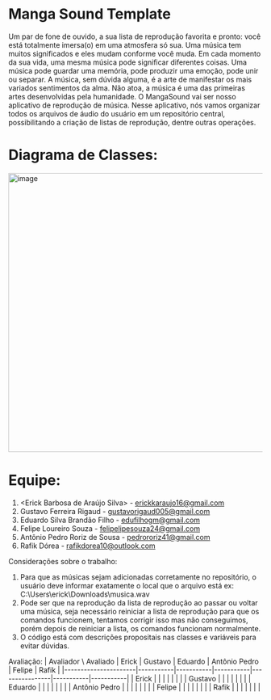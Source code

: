 # Manga Sound Template

Um par de fone de ouvido, a sua lista de reprodução favorita e pronto: você está totalmente imersa(o) em uma atmosfera só sua. Uma música tem muitos significados e eles mudam conforme você muda. Em cada momento da sua vida, uma mesma música pode significar diferentes coisas. Uma música pode guardar uma memória, pode produzir uma emoção, pode unir ou separar. A música, sem dúvida alguma, é a arte de manifestar os mais variados sentimentos da alma. Não atoa, a música é uma das primeiras artes desenvolvidas pela humanidade. O MangaSound vai ser nosso aplicativo de reprodução de música. Nesse aplicativo, nós vamos organizar todos os arquivos de áudio do usuário em um repositório central, possibilitando a criação de listas de reprodução, dentre outras operações. 

# Diagrama de Classes: 

<img width="552" alt="image" src="https://github.com/user-attachments/assets/9873181b-511f-42d9-8cf5-5d5966515634" />


# Equipe: <Next Stage>
1. <Erick Barbosa de Araújo Silva> - erickkaraujo16@gmail.com
2. Gustavo Ferreira Rigaud - gustavorigaud005@gmail.com
3. Eduardo Silva Brandão Filho - edufilhogm@gmail.com
4. Felipe Loureiro Souza  - felipelipesouza24@gmail.com
5. Antônio Pedro Roriz de Sousa - pedrororiz41@gmail.com
6. Rafik Dórea - rafikdorea10@outlook.com


Considerações sobre o trabalho: 
1. Para que as músicas sejam adicionadas corretamente no repositório, o usuário deve informar exatamente o local que o arquivo está ex: C:\Users\erick\Downloads\musica.wav
2. Pode ser que na reprodução da lista de reprodução ao passar ou voltar uma música, seja necessário reiniciar a lista de reprodução para que os comandos funcionem, tentamos corrigir isso mas não conseguimos, porém depois de reiniciar a lista, os comandos funcionam normalmente.
3. O código está com descrições propositais nas classes e variáveis para evitar dúvidas.

Avaliação:
| Avaliador \ Avaliado |   Erick   |  Gustavo  |  Eduardo  | Antônio Pedro |  Felipe   |   Rafik   |
|----------------------|-----------|-----------|-----------|----------------|-----------|-----------|
|        Erick         |           |           |           |                |           |           |
|       Gustavo        |           |           |           |                |           |           |
|       Eduardo        |           |           |           |                |           |           |
|    Antônio Pedro     |           |           |           |                |           |           |
|        Felipe        |           |           |           |                |           |           |
|        Rafik         |           |           |           |                |           |           |

